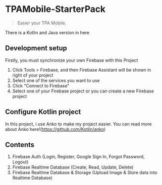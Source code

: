 # TPAMobile-StarterPack
> Easier your TPA Mobile.

There is a Kotlin and Java version in here

## Development setup
Firstly, you must synchronize your own Firebase with this Project
1. Click Tools > Firebase, and then Firebase Assistant will be shown in right of your project
2. Select one of the services you want to use
3. Click "Connect to Firebase"
4. Select one of your Firebase project or you can create a new Firebase project


## Configure Kotlin project
In this project, i use Anko to make my project easier. You can read more about Anko here!(https://github.com/Kotlin/anko)


## Contents
1. Firebase Auth (Login, Register, Google Sign In, Forgot Password, Logout)
2. Firebase Realtime Database (Create, Read, Update, Delete)
3. Firebase Realtime Database & Storage (Upload Image & Store data into Realtime Database)
